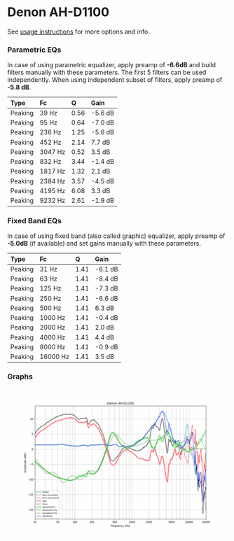 # Denon AH-D1100
See [usage instructions](https://github.com/jaakkopasanen/AutoEq#usage) for more options and info.

### Parametric EQs
In case of using parametric equalizer, apply preamp of **-6.6dB** and build filters manually
with these parameters. The first 5 filters can be used independently.
When using independent subset of filters, apply preamp of **-5.8 dB**.

| Type    | Fc      |    Q | Gain    |
|:--------|:--------|:-----|:--------|
| Peaking | 39 Hz   | 0.56 | -5.6 dB |
| Peaking | 95 Hz   | 0.64 | -7.0 dB |
| Peaking | 236 Hz  | 1.25 | -5.6 dB |
| Peaking | 452 Hz  | 2.14 | 7.7 dB  |
| Peaking | 3047 Hz | 0.52 | 3.5 dB  |
| Peaking | 832 Hz  | 3.44 | -1.4 dB |
| Peaking | 1817 Hz | 1.32 | 2.1 dB  |
| Peaking | 2384 Hz | 3.57 | -4.5 dB |
| Peaking | 4195 Hz | 6.08 | 3.3 dB  |
| Peaking | 9232 Hz | 2.61 | -1.9 dB |

### Fixed Band EQs
In case of using fixed band (also called graphic) equalizer, apply preamp of **-5.0dB**
(if available) and set gains manually with these parameters.

| Type    | Fc       |    Q | Gain    |
|:--------|:---------|:-----|:--------|
| Peaking | 31 Hz    | 1.41 | -6.1 dB |
| Peaking | 63 Hz    | 1.41 | -8.4 dB |
| Peaking | 125 Hz   | 1.41 | -7.3 dB |
| Peaking | 250 Hz   | 1.41 | -6.6 dB |
| Peaking | 500 Hz   | 1.41 | 6.3 dB  |
| Peaking | 1000 Hz  | 1.41 | -0.4 dB |
| Peaking | 2000 Hz  | 1.41 | 2.0 dB  |
| Peaking | 4000 Hz  | 1.41 | 4.4 dB  |
| Peaking | 8000 Hz  | 1.41 | -0.9 dB |
| Peaking | 16000 Hz | 1.41 | 3.5 dB  |

### Graphs
![](./Denon%20AH-D1100.png)